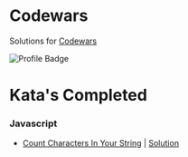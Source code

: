 # Codewars
Solutions for [Codewars](https://www.codewars.com "Codewars")

![Profile Badge](https://www.codewars.com/users/ghostboi/badges/large)

# Kata's Completed

### Javascript
* [Count Characters In Your String](https://www.codewars.com/kata/52efefcbcdf57161d4000091) | [Solution]()

